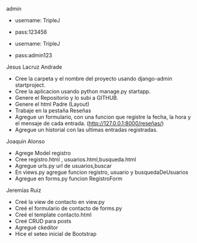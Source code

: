 admin

- username: TripleJ
- pass:123456

- username: TripleJ
- pass:admin123


Jesus Lacruz Andrade

- Cree la carpeta y el nombre del proyecto usando django-admin startproject.
- Cree la aplicacion usando python manage.py startapp.
- Genere el Repositorio y lo subi a GITHUB.
- Genere el html Padre (Layout)
- Trabaje en la pestaña Reseñas
- Agregue un formulario, con una funcion que registre la fecha, la hora y el mensaje de cada entrada.
  (http://127.0.0.1:8000/reseñas/)
- Agregue un historial con las ultimas entradas registradas.

Joaquin Alonso

- Agrege Model registro
- Cree registro.html , usuarios.html,busqueda.html
- Agregue urls.py url de usuarios,buscar
- En views.py agregue funcion registro, usuario y busquedaDeUsuarios
- Agregue en forms.py funcion RegistroForm

Jeremías Ruiz

- Creé la view de contacto en view.py
- Creé el formulario de contacto de forms.py
- Creé el template contacto.html
- Creé CRUD para posts
- Agregué ckeditor
- Hice el seteo inicial de Bootstrap



